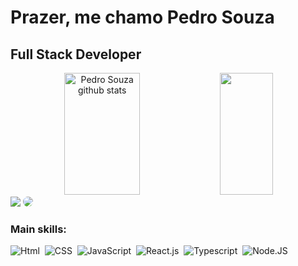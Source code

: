 <h1>Prazer, me chamo Pedro Souza</h1>

## Full Stack Developer
  
<div align="center">  
  <img width="49%" height="195px" src="https://github-readme-stats.vercel.app/api?username=PedroSzSantana&show_icons=true&count_private=true&hide_border=true&title_color=6495ED&icon_color=ffff&text_color=ffff&bg_color=0d1117" alt="Pedro Souza github stats" /> 
  <img width="41%" height="195px" src="https://github-readme-stats.vercel.app/api/top-langs/?username=PedroSzSantana&layout=compact&hide_border=true&title_color=6495ED&text_color=ffff&bg_color=0d1117" />
</div>

<div align="start"> 
<a href = "mailto:pedrosouza-s@hotmail.com"> <img src="https://img.shields.io/badge/Gmail-D14836?style=for-the-badge&logo=gmail&logoColor=white" target="_blank"></a>
<a href="https://www.linkedin.com/in/pedro-souza-3ab330226/" target="_blank"><img src="https://img.shields.io/badge/-LinkedIn-%230077B5?style=for-the-badge&logo=linkedin&logoColor=white" style="border-radius: 30px" target="_blank"></a> 
</div>

 ### Main skills:
![Html](https://img.shields.io/badge/HTML5-E34F26?style=for-the-badge&logo=html5&logoColor=white)&nbsp;
![CSS](https://img.shields.io/badge/CSS3-1572B6?style=for-the-badge&logo=css3&logoColor=white)&nbsp;
![JavaScript](https://img.shields.io/badge/JavaScript-323330?style=for-the-badge&logo=javascript&logoColor=F7DF1E)&nbsp;
![React.js](https://img.shields.io/badge/React-20232A?style=for-the-badge&logo=react&logoColor=61DAFB)&nbsp;
![Typescript](https://img.shields.io/badge/TypeScript-007ACC?style=for-the-badge&logo=typescript&logoColor=white)&nbsp;
![Node.JS](https://img.shields.io/badge/Node.js-339933?style=for-the-badge&logo=nodedotjs&logoColor=white)&nbsp;

  

